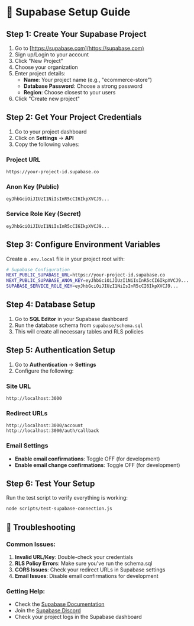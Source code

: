 # 🚀 Supabase Setup Guide

## Step 1: Create Your Supabase Project

1. Go to [https://supabase.com](https://supabase.com)
2. Sign up/Login to your account
3. Click "New Project"
4. Choose your organization
5. Enter project details:
   - **Name**: Your project name (e.g., "ecommerce-store")
   - **Database Password**: Choose a strong password
   - **Region**: Choose closest to your users
6. Click "Create new project"

## Step 2: Get Your Project Credentials

1. Go to your project dashboard
2. Click on **Settings** → **API**
3. Copy the following values:

### Project URL
```
https://your-project-id.supabase.co
```

### Anon Key (Public)
```
eyJhbGciOiJIUzI1NiIsInR5cCI6IkpXVCJ9...
```

### Service Role Key (Secret)
```
eyJhbGciOiJIUzI1NiIsInR5cCI6IkpXVCJ9...
```

## Step 3: Configure Environment Variables

Create a `.env.local` file in your project root with:

```bash
# Supabase Configuration
NEXT_PUBLIC_SUPABASE_URL=https://your-project-id.supabase.co
NEXT_PUBLIC_SUPABASE_ANON_KEY=eyJhbGciOiJIUzI1NiIsInR5cCI6IkpXVCJ9...
SUPABASE_SERVICE_ROLE_KEY=eyJhbGciOiJIUzI1NiIsInR5cCI6IkpXVCJ9...
```

## Step 4: Database Setup

1. Go to **SQL Editor** in your Supabase dashboard
2. Run the database schema from `supabase/schema.sql`
3. This will create all necessary tables and RLS policies

## Step 5: Authentication Setup

1. Go to **Authentication** → **Settings**
2. Configure the following:

### Site URL
```
http://localhost:3000
```

### Redirect URLs
```
http://localhost:3000/account
http://localhost:3000/auth/callback
```

### Email Settings
- **Enable email confirmations**: Toggle OFF (for development)
- **Enable email change confirmations**: Toggle OFF (for development)

## Step 6: Test Your Setup

Run the test script to verify everything is working:

```bash
node scripts/test-supabase-connection.js
```

## 🔧 Troubleshooting

### Common Issues:

1. **Invalid URL/Key**: Double-check your credentials
2. **RLS Policy Errors**: Make sure you've run the schema.sql
3. **CORS Issues**: Check your redirect URLs in Supabase settings
4. **Email Issues**: Disable email confirmations for development

### Getting Help:

- Check the [Supabase Documentation](https://supabase.com/docs)
- Join the [Supabase Discord](https://discord.supabase.com)
- Check your project logs in the Supabase dashboard

